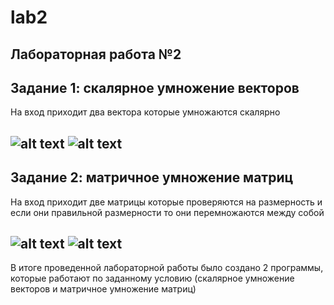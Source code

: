 # lab2
Лабораторная работа №2
---------
Задание 1: скалярное умножение векторов
---------
На вход приходит два вектора которые умножаются скалярно

![alt text]()
![alt text]()
---------
Задание 2: матричное умножение матриц
---------
На вход приходит две матрицы которые проверяются на размерность и если они правильной размерности то они перемножаются между собой

![alt text]()
![alt text]()
---------
В итоге проведенной лабораторной работы было создано 2 программы, которые работают по заданному условию (скалярное умножение векторов и матричное умножение матриц)
